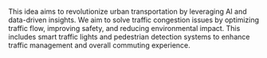 This idea aims to revolutionize urban transportation by leveraging AI and data-driven insights. We aim to solve traffic congestion issues by optimizing traffic flow, improving safety, and reducing environmental impact. This includes smart traffic lights and pedestrian detection systems to enhance traffic management and overall commuting experience.
